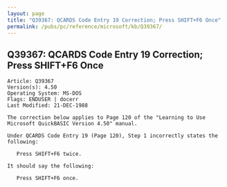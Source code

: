 ```yaml
---
layout: page
title: "Q39367: QCARDS Code Entry 19 Correction; Press SHIFT+F6 Once"
permalink: /pubs/pc/reference/microsoft/kb/Q39367/
---
```


## Q39367: QCARDS Code Entry 19 Correction; Press SHIFT+F6 Once

	Article: Q39367
	Version(s): 4.50
	Operating System: MS-DOS
	Flags: ENDUSER | docerr
	Last Modified: 21-DEC-1988
	
	The correction below applies to Page 120 of the "Learning to Use
	Microsoft QuickBASIC Version 4.50" manual.
	
	Under QCARDS Code Entry 19 (Page 120), Step 1 incorrectly states the
	following:
	
	   Press SHIFT+F6 twice.
	
	It should say the following:
	
	   Press SHIFT+F6 once.
